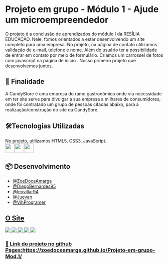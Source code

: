 # Projeto em grupo - Módulo 1 - Ajude um microempreendedor

O projeto é a conclusão de aprendizados do módulo I da RESÍLIA EDUCAÇÃO. Nele, fomos orientados a estar desenvolvendo um site completo para uma empresa. No projeto, na página de contato utilizamos validação de e-mail, telefone e nome. Além do usuário ter a possibilidade de entrar em contato por meio de formulário. Criamos um carrossel de fotos com javascript na página de inicio . Nosso primeiro projeto que desenvolvemos juntos.

<h2> 🚀 Finalidade </h2>
A CandyStore é uma empresa do ramo gastronômico onde viu necessidade em ter site serve para divulgar a sua empresa a milhares de consumidores, onde foi contratado um grupo de pessoas citadas abaixo, para a realização/construção do site da CandySore.

<h2>🛠️Tecnologias Utilizadas </h2>
No projeto, utilizamos HTML5, CSS3, JavaScript.
<div style="display:flex;flex-direction:row">
<img src="https://user-images.githubusercontent.com/65381107/196037267-fecea9a3-707c-4593-b8f2-5312e5460226.png" style=" width:30px;cursor:default">
<img src="https://user-images.githubusercontent.com/65381107/196037366-644f5ea7-3d70-4842-9e71-d44dd1788a0f.png" style=" width:30px;cursor:default">
<img src="https://user-images.githubusercontent.com/65381107/196037868-0db149ff-301a-4162-a36a-73577f5c4302.png" style=" width:30px;cursor:default">
</div>
<h2> 📦 Desenvolvimento</h2>
<ul>
  <li><a href="https://github.com/ZoeDoceAmarga">@ZoeDoceAmarga</li>
  <li><a href="https://github.com/DiegoBernardes95">@DiegoBernardes95</li>
  <li><a href="https://github.com/leovillar94">@leovillar94</li>
  <li><a href="https://github.com/Juevan">@Juevan</li>
  <li><a href="https://github.com/VihProgramer">@VihProgramer</li>
</ul>

<h2> O Site </h2>
<img src="https://user-images.githubusercontent.com/65381107/196015269-4e437564-6913-4bab-b790-4de02c6836eb.png">
<img src="https://user-images.githubusercontent.com/65381107/196015271-afb06e9c-2e17-4d95-9a41-14bc692f72ff.png">
<img src="https://user-images.githubusercontent.com/65381107/196015273-b182e5fd-7929-43c4-b03a-59d72298162b.png">
<img src="https://user-images.githubusercontent.com/65381107/196015326-1b0078da-c356-46d9-bbac-cde192c533f5.png">
<img src="https://user-images.githubusercontent.com/65381107/196015272-a224e2ad-d375-40dd-a563-92dae9ff0c6b.png">




<h3>📌 Link do projeto no github Pages:https://zoedoceamarga.github.io/Projeto-em-grupo-Mod.1/</h3>


